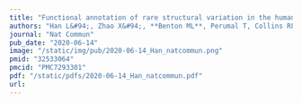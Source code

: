 ```yaml
---
title: "Functional annotation of rare structural variation in the human brain"
authors: "Han L&#94;, Zhao X&#94;, **Benton ML**, Perumal T, Collins RL, Hoffman GE, Johnson JS, Sloofman L, Wang HZ, Stone MR; CommonMind Consortium; Brennand KJ, Brand H, Sieberts SK, Marenco S, Peters MA, Lipska BK, Roussos P, **Capra JA**, Talkowski M, Ruderfer DM.&#42;"
journal: "Nat Commun"
pub_date: "2020-06-14"
image: "/static/img/pub/2020-06-14_Han_natcommun.png"
pmid: "32533064"
pmcid: "PMC7293301"
pdf: "/static/pdfs/2020-06-14_Han_natcommun.pdf"
url: 
---
```

